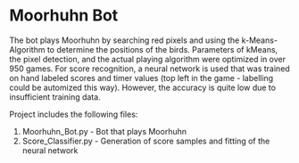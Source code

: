 # Moorhuhn Bot
The bot plays Moorhuhn by searching red pixels and using the k-Means-Algorithm to determine the positions of the birds. Parameters of kMeans, the pixel detection, and the actual playing algorithm were optimized in over 950 games. 
For score recognition, a neural network is used that was trained on hand labeled scores and timer values (top left in the game - labelling could be automized this way). However, the accuracy is quite low due to insufficient training data.

Project includes the following files:
1. Moorhuhn_Bot.py - Bot that plays Moorhuhn
2. Score_Classifier.py - Generation of score samples and fitting of the neural network

